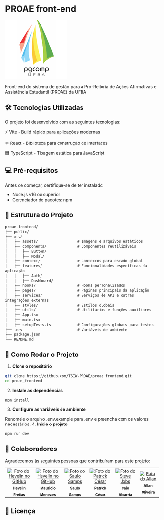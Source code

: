 # PROAE front-end

<img src="https://github.com/TSIW-PROAE/.github/raw/main/img/logo_pgcomp.png" alt="Logo pgcomp">

Front-end do sistema de gestão para a Pró-Reitoria de Ações Afirmativas e Assistência Estudantil (PROAE) da UFBA

## 🛠️ Tecnologias Utilizadas

O projeto foi desenvolvido com as seguintes tecnologias:

⚡ Vite - Build rápido para aplicações modernas

⚛️ React - Biblioteca para construção de interfaces

🟦 TypeScript - Tipagem estática para JavaScript


## 💻 Pré-requisitos

Antes de começar, certifique-se de ter instalado:

- Node.js v16 ou superior
- Gerenciador de pacotes: npm

## 📂 Estrutura do Projeto

```plaintext
proae-frontend/
├── public/
├── src/
│   ├── assets/                  # Imagens e arquivos estáticos
│   ├── components/              # Componentes reutilizáveis
│   │   ├── Button/
│   │   ├── Modal/
│   ├── context/                 # Contextos para estado global
│   ├── features/                # Funcionalidades específicas da aplicação
│   │   ├── Auth/
│   │   ├── Dashboard/
│   ├── hooks/                   # Hooks personalizados
│   ├── pages/                   # Páginas principais da aplicação
│   ├── services/                # Serviços de API e outras integrações externas
│   ├── styles/                  # Estilos globais
│   ├── utils/                   # Utilitários e funções auxiliares
│   ├── App.tsx
│   ├── main.tsx
│   ├── setupTests.ts            # Configurações globais para testes
├── .env                         # Variáveis de ambiente
├── package.json
└── README.md
```

## 🚀 Como Rodar o Projeto
1. **Clone o repositório**
```bash
git clone https://github.com/TSIW-PROAE/proae_frontend.git
cd proae_frontend
```
2. **Instale as dependências**
```bash
npm install
```
3. **Configure as variáveis de ambiente**

Renomeie o arquivo .env.example para .env e preencha com os valores necessários.
4. **Inicie o projeto**
```bash
npm run dev
```
## 🤝 Colaboradores

Agradecemos às seguintes pessoas que contribuíram para este projeto:

<table>
  <tr>
    <td align="center">
      <a href="#" title="defina o título do link">
        <img src="https://avatars.githubusercontent.com/u/55918680?v=4" width="100px;" alt="Foto do Hevelin no GitHub"/><br>
        <sub>
          <b>Hevelin Freitas</b>
        </sub>
      </a>
    </td>
    <td align="center">
      <a href="#" title="defina o título do link">
        <img src="https://avatars.githubusercontent.com/u/20570844?v=4" width="100px;" alt="Foto do Hevelin no GitHub"/><br>
        <sub>
          <b>Mauricio Menezes</b>
        </sub>
      </a>
    </td>
    <td align="center">
      <a href="https://github.com/SauloSamps" title="defina o título do link">
        <img src="https://avatars.githubusercontent.com/u/82217565?v=4" width="100px;" alt="Foto do Saulo Samps"/><br>
        <sub>
          <b>Saulo Samps</b>
        </sub>
      </a>
    </td>
     <td align="center">
      <a href="https://github.com/ptrickcesar" title="defina o título do link">
        <img src="https://avatars.githubusercontent.com/u/69088118?v=4" width="100px;" alt="Foto do Patrick César"/><br>
        <sub>
          <b>Patrick César</b>
        </sub>
      </a>
    </td>
    <td align="center">
      <a href="#" title="defina o título do link">
        <img src="https://avatars.githubusercontent.com/u/101140937?v=4" width="100px;" alt="Foto do Steve Jobs"/><br>
        <sub>
          <b>Caio Alcarria</b>
        </sub>
      </a>
    </td>
    <td align="center">
      <a href="#" title="defina o título do link">
        <img src="https://avatars.githubusercontent.com/u/31896950?v=4" width="100px;" alt="Foto do Allan"/><br>
        <sub>
          <b>Allan Oliveira</b>
        </sub>
      </a>
    </td>
  </tr>
</table>

## 📝 Licença

